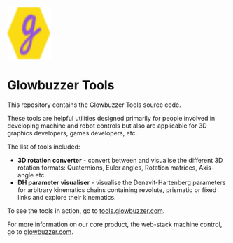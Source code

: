 <img src="images/tiny-logo.svg" alt="Logo" width="100" height="120">

# Glowbuzzer Tools

This repository contains the Glowbuzzer Tools source code.

These tools are helpful utilities designed primarily for people involved in developing machine and robot controls but also are applicable for 3D graphics developers, games developers, etc.

The list of tools included:
* **3D rotation converter** - convert between and visualise the different 3D rotation formats: Quaternions, Euler angles, Rotation matrices, Axis-angle etc.
* **DH parameter visualiser** - visualise the Denavit-Hartenberg parameters for arbitrary kinematics chains containing revolute, prismatic or fixed links and explore their kinematics.

To see the tools in action, go to [tools.glowbuzzer.com](https://tools.glowbuzzer.com/).

For more information on our core product, the web-stack machine control, go to [glowbuzzer.com](https://www.glowbuzzer.com).
